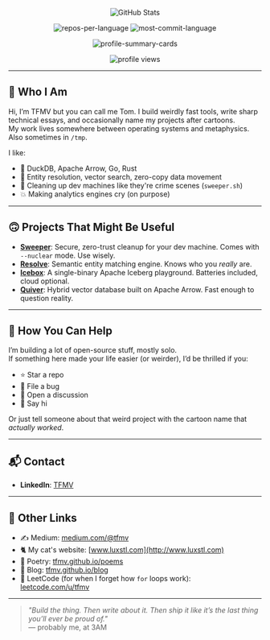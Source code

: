<p align="center">
  <img src="https://github-stats-alpha.vercel.app/api?username=TFMV&cc=22272e&tc=37BCF6&ic=fff&bc=0000" alt="GitHub Stats">
</p>

<p align="center">
  <img src="http://github-profile-summary-cards.vercel.app/api/cards/repos-per-language?username=TFMV&theme=dracula" alt="repos-per-language">
  <img src="http://github-profile-summary-cards.vercel.app/api/cards/most-commit-language?username=TFMV&theme=dracula" alt="most-commit-language">
</p>

<p align="center">
  <img src="http://github-profile-summary-cards.vercel.app/api/cards/profile-details?username=TFMV&theme=dracula" alt="profile-summary-cards">
</p>

<p align="center">
  <img src="https://komarev.com/ghpvc/?username=TFMV" alt="profile views">
</p>

---

## 🧠 Who I Am

Hi, I’m TFMV but you can call me Tom. I build weirdly fast tools, write sharp technical essays, and occasionally name my projects after cartoons.  
My work lives somewhere between operating systems and metaphysics. Also sometimes in `/tmp`.

I like:
- 🦆 DuckDB, Apache Arrow, Go, Rust
- 🧪 Entity resolution, vector search, zero-copy data movement
- 🧹 Cleaning up dev machines like they're crime scenes (`sweeper.sh`)
- 💥 Making analytics engines cry (on purpose)

---

## 🙃 Projects That Might Be Useful

- [**Sweeper**](https://github.com/TFMV/sweeper): Secure, zero-trust cleanup for your dev machine. Comes with `--nuclear` mode. Use wisely.
- [**Resolve**](https://github.com/TFMV/resolve): Semantic entity matching engine. Knows who you *really* are.
- [**Icebox**](https://github.com/TFMV/icebox): A single-binary Apache Iceberg playground. Batteries included, cloud optional.
- [**Quiver**](https://github.com/TFMV/quiver): Hybrid vector database built on Apache Arrow. Fast enough to question reality.

---

## 🙏 How You Can Help

I’m building a lot of open-source stuff, mostly solo.  
If something here made your life easier (or weirder), I’d be thrilled if you:

- ⭐️ Star a repo
- 🐛 File a bug
- 🧠 Open a discussion
- 💬 Say hi

Or just tell someone about that weird project with the cartoon name that *actually worked*.

---

## 📬 Contact

- **LinkedIn**: [TFMV](https://www.linkedin.com/in/tfmv)  

---

## 🔗 Other Links

- ✍️ Medium: [medium.com/@tfmv](https://medium.com/@tfmv)  
- 🐈 My cat's website: [www.luxstl.com](http://www.luxstl.com)  
- 📜 Poetry: [tfmv.github.io/poems](https://tfmv.github.io/poems/)  
- 🧵 Blog: [tfmv.github.io/blog](https://tfmv.github.io/blog/)  
- 🧠 LeetCode (for when I forget how `for` loops work): [leetcode.com/u/tfmv](https://leetcode.com/u/tfmv/)

---

> *"Build the thing. Then write about it. Then ship it like it’s the last thing you’ll ever be proud of."*  
> — probably me, at 3AM
